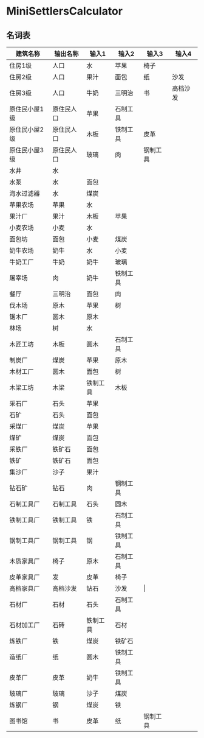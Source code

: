 # MiniSettlersCalculator



## 名词表

| 建筑名称 | 输出名称 | 输入1 | 输入2 | 输入3 | 输入4 |
| ---- | ---- | ---- | ---- | ---- | ---- |
| 住房1级 | 人口 | 水 | 苹果 | 椅子 ||
| 住房2级 | 人口 | 果汁 | 面包 | 纸 | 沙发 |
| 住房3级 | 人口 | 牛奶 | 三明治 | 书 | 高档沙发 |
| 原住民小屋1级 | 原住民人口 | 苹果 | 石制工具 |||
| 原住民小屋2级 | 原住民人口 | 木板 | 铁制工具 | 皮革 ||
| 原住民小屋3级 | 原住民人口 | 玻璃 | 肉 | 钢制工具 ||
| 水井 | 水 | ||||
| 水泵 | 水 | 面包 ||||
| 海水过滤器 | 水 | 煤炭 ||||
| 苹果农场 | 苹果 | 水 ||||
| 果汁厂 | 果汁 | 木板 | 苹果 |||
| 小麦农场 | 小麦 | 水 ||||
| 面包坊 | 面包 | 小麦 | 煤炭 |||
| 奶牛农场 | 奶牛 | 水 | 小麦 |||
| 牛奶工厂 | 牛奶 | 奶牛 | 玻璃 |||
| 屠宰场 | 肉 | 奶牛 | 铁制工具 |||
| 餐厅 | 三明治 | 面包 | 肉 |||
| 伐木场 | 原木 | 苹果 | 树 |||
| 锯木厂 | 圆木 | 原木 ||||
| 林场 | 树 | 水 ||||
| 木匠工坊 | 木板 | 圆木 | 石制工具 |||
| 制炭厂 | 煤炭 | 苹果 | 原木 |||
| 木材工厂 | 圆木 | 面包 | 树 |||
| 木梁工坊 | 木梁 | 铁制工具 | 木板 |||
| 采石厂 | 石头 | 苹果 ||||
| 石矿 | 石头 | 面包 ||||
| 采煤厂 | 煤炭 | 苹果 ||||
| 煤矿 | 煤炭 | 面包 ||||
| 采铁厂 | 铁矿石 | 面包 ||||
| 铁矿 | 铁矿石 | 面包 ||||
| 集沙厂 | 沙子 | 果汁 ||||
| 钻石矿 | 钻石 | 肉 | 钢制工具 |||
| 石制工具厂 | 石制工具 | 石头 | 圆木 |||
| 铁制工具厂 | 铁制工具 | 铁 | 石制工具 |||
| 钢制工具厂 | 钢制工具 | 钢 | 铁制工具 |||
| 木质家具厂 | 椅子 | 原木 | 石制工具 |||
| 皮革家具厂 | 发 | 皮革 | 椅子 |||
| 高档家具厂 | 高档沙发 | 钻石 | 沙发 |\||
| 石材厂 | 石材 | 石头 | 石制工具 |||
| 石材加工厂 | 石砖 | 铁制工具 | 石材 |||
| 炼铁厂 | 铁 | 煤炭 | 铁矿石 |||
| 造纸厂 | 纸 | 圆木 | 铁制工具 |||
| 皮革厂 | 皮革 | 奶牛 | 铁制工具 |||
| 玻璃厂 | 玻璃 | 沙子 | 煤炭 |||
| 炼钢厂 | 钢 | 煤炭 | 铁 |||
| 图书馆 | 书 | 皮革 | 纸 | 钢制工具 ||